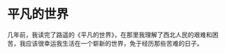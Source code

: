 # 平凡的世界

[annotation]: <id> (ef9db902-4638-4bf2-8433-d0dca239384e)
[annotation]: <status> (protect)
[annotation]: <create_time> (2019-04-30 23:33:48)
[annotation]: <category> (读书笔记)
[annotation]: <comments> (false)


几年前，我读完了路遥的《平凡的世界》，在那里我理解了西北人民的艰难和困苦，我应该很幸运我生活在一个崭新的世界，免于经历那些苦难的日子。